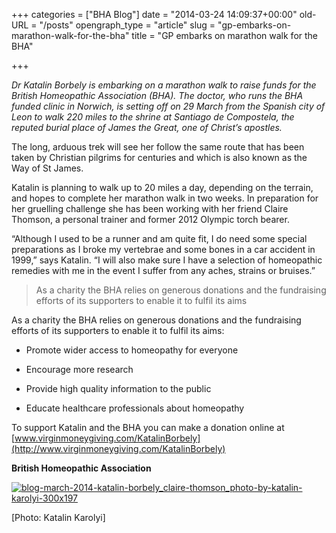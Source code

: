 +++
categories = ["BHA Blog"]
date = "2014-03-24 14:09:37+00:00"
old-URL = "/posts"
opengraph_type = "article"
slug = "gp-embarks-on-marathon-walk-for-the-bha"
title = "GP embarks on marathon walk for the BHA"

+++

_Dr Katalin Borbely is embarking on a marathon walk to raise funds for the British Homeopathic Association (BHA). The doctor, who runs the BHA funded clinic in Norwich, is setting off on 29 March from the Spanish city of Leon to walk 220 miles to the shrine at Santiago de Compostela, the reputed burial place of James the Great, one of Christ’s apostles._

The long, arduous trek will see her follow the same route that has been taken by Christian pilgrims for centuries and which is also known as the Way of St James.

Katalin is planning to walk up to 20 miles a day, depending on the terrain, and hopes to complete her marathon walk in two weeks. In preparation for her gruelling challenge she has been working with her friend Claire Thomson, a personal trainer and former 2012 Olympic torch bearer.

“Although I used to be a runner and am quite fit, I do need some special preparations as I broke my vertebrae and some bones in a car accident in 1999,” says Katalin. “I will also make sure I have a selection of homeopathic remedies with me in the event I suffer from any aches, strains or bruises.”

<blockquote>As a charity the BHA relies on generous donations and the fundraising efforts of its supporters to enable it to fulfil its aims</blockquote>

As a charity the BHA relies on generous donations and the fundraising efforts of its supporters to enable it to fulfil its aims:

  * Promote wider access to homeopathy for everyone

  * Encourage more research

  * Provide high quality information to the public

  * Educate healthcare professionals about homeopathy

To support Katalin and the BHA you can make a donation online at [www.virginmoneygiving.com/KatalinBorbely](http://www.virginmoneygiving.com/KatalinBorbely)

**British Homeopathic Association**

[![blog-march-2014-katalin-borbely_claire-thomson_photo-by-katalin-karolyi-300x197](https://res.cloudinary.com/homeopathyuk/v1557403245/bha/Blog-march-2014-Katalin-Borbely_Claire-Thomson_Photo-by-KATALIN-KAROLYI-300x197-300x197.jpg)](https://res.cloudinary.com/homeopathyuk/v1557403245/bha/Blog-march-2014-Katalin-Borbely_Claire-Thomson_Photo-by-KATALIN-KAROLYI-300x197.jpg)

[Photo: Katalin Karolyi]
